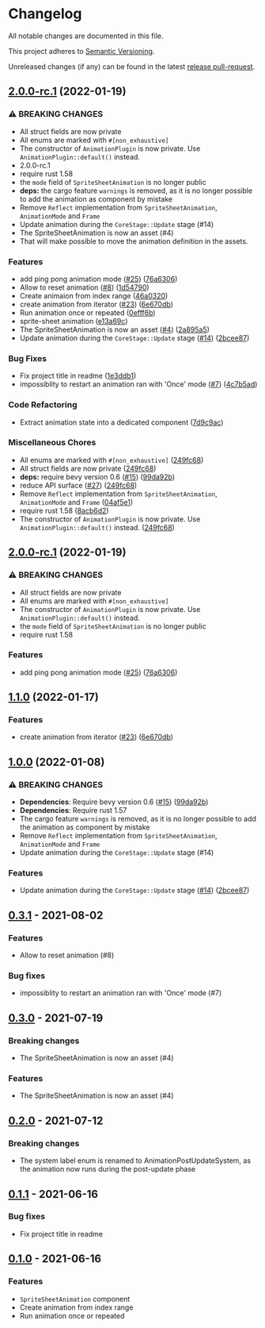 # Changelog

All notable changes are documented in this file.

This project adheres to [Semantic Versioning].

Unreleased changes (if any) can be found in the latest [release pull-request]. 

[Semantic Versioning]: https://semver.org/spec/v2.0.0.html
[release pull-request]: https://github.com/jcornaz/benimator/pulls?q=is%3Apr+is%3Aopen+label%3A%22autorelease%3A+pending%22



## [2.0.0-rc.1](https://github.com/jcornaz/benimator/compare/v2.0.0-rc.1...v2.0.0-rc.1) (2022-01-19)


### ⚠ BREAKING CHANGES

* All struct fields are now private
* All enums are marked with `#[non_exhaustive]`
* The constructor of `AnimationPlugin` is now private. Use `AnimationPlugin::default()` instead.
* 2.0.0-rc.1
* require rust 1.58
* the `mode` field of `SpriteSheetAnimation` is no longer public
* **deps:** the cargo feature `warnings` is removed, as it is no longer possible to add the animation as component by mistake
* Remove `Reflect` implementation from `SpriteSheetAnimation`, `AnimationMode` and `Frame`
* Update animation during the `CoreStage::Update` stage (#14)
* The SpriteSheetAnimation is now an asset (#4)
* That will make possible to move the animation definition in the assets.

### Features

* add ping pong animation mode ([#25](https://github.com/jcornaz/benimator/issues/25)) ([76a6306](https://github.com/jcornaz/benimator/commit/76a6306c6becb3f1ea6c1bbfabf36cb8bd9e2de8))
* Allow to reset animation ([#8](https://github.com/jcornaz/benimator/issues/8)) ([1d54790](https://github.com/jcornaz/benimator/commit/1d547900cb9879e9cc678ab1573e557923f0d848))
* Create animaion from index range ([46a0320](https://github.com/jcornaz/benimator/commit/46a03202781c6fe45bb73a10da31678ca1dc751c))
* create animation from iterator ([#23](https://github.com/jcornaz/benimator/issues/23)) ([6e670db](https://github.com/jcornaz/benimator/commit/6e670db5f162a963318fab2759cdb4a5f3fd18b0))
* Run animation once or repeated ([0efff6b](https://github.com/jcornaz/benimator/commit/0efff6bf5ded1e83505c1bdcad05122588d8e296))
* sprite-sheet animation ([e13a69c](https://github.com/jcornaz/benimator/commit/e13a69c7923279f5e26e761426ea62d797f4d4b3))
* The SpriteSheetAnimation is now an asset ([#4](https://github.com/jcornaz/benimator/issues/4)) ([2a895a5](https://github.com/jcornaz/benimator/commit/2a895a5417f9ce60efc81449f12868d5cf73883b))
* Update animation during the `CoreStage::Update` stage ([#14](https://github.com/jcornaz/benimator/issues/14)) ([2bcee87](https://github.com/jcornaz/benimator/commit/2bcee87fee72460755af1ff562838e431d8d0cb9))


### Bug Fixes

* Fix project title in readme ([1e3ddb1](https://github.com/jcornaz/benimator/commit/1e3ddb164810d8d944095d753d2a4cb07de0c83c))
* impossiblity to restart an animation ran with 'Once' mode ([#7](https://github.com/jcornaz/benimator/issues/7)) ([4c7b5ad](https://github.com/jcornaz/benimator/commit/4c7b5ad6c008d9893be90c4ae366f9afbe8006ff))


### Code Refactoring

* Extract animation state into a dedicated component ([7d9c9ac](https://github.com/jcornaz/benimator/commit/7d9c9aca7cce35300325d8b919d89c56fad7dac6))


### Miscellaneous Chores

* All enums are marked with `#[non_exhaustive]` ([249fc68](https://github.com/jcornaz/benimator/commit/249fc6816f1984b85d7410a32d5f0b493a0216c6))
* All struct fields are now private ([249fc68](https://github.com/jcornaz/benimator/commit/249fc6816f1984b85d7410a32d5f0b493a0216c6))
* **deps:** require bevy version 0.6 ([#15](https://github.com/jcornaz/benimator/issues/15)) ([99da92b](https://github.com/jcornaz/benimator/commit/99da92b094f6ba855e6ce1de592ed483aa2c7064))
* reduce API surface ([#27](https://github.com/jcornaz/benimator/issues/27)) ([249fc68](https://github.com/jcornaz/benimator/commit/249fc6816f1984b85d7410a32d5f0b493a0216c6))
* Remove `Reflect` implementation from `SpriteSheetAnimation`, `AnimationMode` and `Frame` ([04af5e1](https://github.com/jcornaz/benimator/commit/04af5e1e8b45ad5717f2798880dfb6de85d8af0d))
* require rust 1.58 ([8acb6d2](https://github.com/jcornaz/benimator/commit/8acb6d24927f7fea7a79009001be07148149e0e9))
* The constructor of `AnimationPlugin` is now private. Use `AnimationPlugin::default()` instead. ([249fc68](https://github.com/jcornaz/benimator/commit/249fc6816f1984b85d7410a32d5f0b493a0216c6))

## [2.0.0-rc.1](https://github.com/jcornaz/benimator/compare/v1.1.0...v2.0.0-rc.1) (2022-01-19)


### ⚠ BREAKING CHANGES

* All struct fields are now private
* All enums are marked with `#[non_exhaustive]`
* The constructor of `AnimationPlugin` is now private. Use `AnimationPlugin::default()` instead.
* the `mode` field of `SpriteSheetAnimation` is no longer public
* require rust 1.58

### Features

* add ping pong animation mode ([#25](https://github.com/jcornaz/benimator/issues/25)) ([76a6306](https://github.com/jcornaz/benimator/commit/76a6306c6becb3f1ea6c1bbfabf36cb8bd9e2de8))


## [1.1.0](https://github.com/jcornaz/benimator/compare/v1.0.0...v1.1.0) (2022-01-17)


### Features

* create animation from iterator ([#23](https://github.com/jcornaz/benimator/issues/23)) ([6e670db](https://github.com/jcornaz/benimator/commit/6e670db5f162a963318fab2759cdb4a5f3fd18b0))


## [1.0.0](https://github.com/jcornaz/benimator/compare/v0.3.1...v1.0.0) (2022-01-08)


### ⚠ BREAKING CHANGES

* **Dependencies**: Require bevy version 0.6 ([#15](https://github.com/jcornaz/benimator/issues/15)) ([99da92b](https://github.com/jcornaz/benimator/commit/99da92b094f6ba855e6ce1de592ed483aa2c7064))
* **Dependencies**: Require rust 1.57
* The cargo feature `warnings` is removed, as it is no longer possible to add the animation as component by mistake
* Remove `Reflect` implementation from `SpriteSheetAnimation`, `AnimationMode` and `Frame`
* Update animation during the `CoreStage::Update` stage (#14)

### Features

* Update animation during the `CoreStage::Update` stage ([#14](https://github.com/jcornaz/benimator/issues/14)) ([2bcee87](https://github.com/jcornaz/benimator/commit/2bcee87fee72460755af1ff562838e431d8d0cb9))


## [0.3.1] - 2021-08-02

### Features

* Allow to reset animation (#8)


### Bug fixes

* impossiblity to restart an animation ran with 'Once' mode (#7)



## [0.3.0] - 2021-07-19

### Breaking changes

* The SpriteSheetAnimation is now an asset (#4)


### Features

* The SpriteSheetAnimation is now an asset (#4)



## [0.2.0] - 2021-07-12

### Breaking changes

* The system label enum is renamed to
AnimationPostUpdateSystem, as the animation now runs during the
post-update phase



## [0.1.1] - 2021-06-16

### Bug fixes

* Fix project title in readme



## [0.1.0] - 2021-06-16

### Features

* `SpriteSheetAnimation` component
* Create animation from index range
* Run animation once or repeated


[Unreleased]: ../../compare/v0.3.1...HEAD
[0.3.1]: ../../compare/v0.3.0...v0.3.1
[0.3.0]: ../../compare/v0.2.0...v0.3.0
[0.2.0]: ../../compare/v0.1.1...v0.2.0
[0.1.1]: ../../compare/v0.1.0...v0.1.1
[0.1.0]: ../../compare/...v0.1.0
